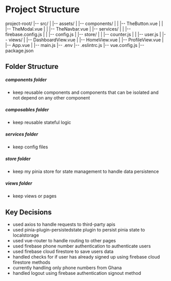 # Project Structure

project-root/
|-- src/
|   |-- assets/
|   |-- components/
|   |   |-- TheButton.vue
|   |   |-- TheModal.vue
|   |   |-- TheNavbar.vue
|   |-- services/
|   |   |-- firebase.config.js
|   |   |-- config.js
|   |-- store/
|   |       |-- counter.js
|   |       |-- user.js
|   |-- views/
|       |-- DashboardView.vue
|       |-- HomeView.vue
|       |-- ProfileView.vue
|   |-- App.vue
|   |-- main.js
|-- .env
|-- .eslintrc.js
|-- vue.config.js
|-- package.json

## Folder Structure

##### components folder
- keep reusable components and components that can be isolated and not depend on any other component

##### composables folder
- keep reusable stateful logic 

##### services folder
- keep config files

##### store folder
- keep my pinia store for state management to handle data persistence

##### views folder
- keep views or pages


## Key Decisions
- used axios to handle requests to third-party apis
- used pinia-plugin-persistedstate plugin to persist pinia state to localstorage
- used vue-router to handle routing to other pages
- used firebase phone number authentication to authenticate users
- used firebase cloud firestore to save users data
- handled checks for if user has already signed up using firebase cloud firestore methods
- currently handling only phone numbers from Ghana
- handled logout using firebase authentication signout method


